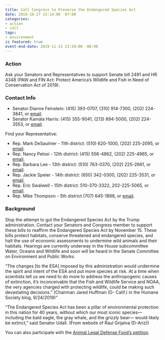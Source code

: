 ```yaml
---
title: Call Congress to Preserve the Endangered Species Act
date: 2019-10-27 15:14:00 -07:00
categories:
- action
- call
tags:
- environment
is featured: true
event-end-date: 2019-11-15 23:59:00 -08:00
---
```


### Action
Ask your Senators and Representatives to support Senate bill 2491 and HR 4348 (PAW and FIN Act: Protect America’s Wildlife and Fish in Need of Conservation Act of 2019).

### Contact Info
  * Senator Dianne Feinstein: (415) 393-0707, (310) 914-7300, (202) 224-3841, or [email](https://www.feinstein.senate.gov/public/index.cfm/e-mail-me).  
  * Senator Kamala Harris: (415) 355-9041, (213) 894-5000, (202) 224-3553, or [email](https://www.harris.senate.gov/contact).  

Find your Representative:
  * Rep. Mark DeSaulnier - 11th district:  (510) 620-1000, (202) 225-2095, or [email](https://desaulnier.house.gov/contact/email).  
  * Rep. Nancy Pelosi - 12th district:  (415) 556-4862, (202) 225-4965, or [email](https://pelosi.house.gov/contact-me/email-me).  
  * Rep. Barbara Lee - 13th district:  (510) 763-0370, (202) 225-2661, or [email](https://lee.house.gov/contact/email-me).  
  * Rep. Jackie Speier - 14th district: (650) 342-0300, (202) 225-3531, or [email](https://speier.house.gov/contact/email).  
  * Rep. Eric Swalwell - 15th district: 510-370-3322, 202-225-5065, or [email](https://swalwell.house.gov/contact).  
  * Rep. Mike Thompson - 5th district (707) 645-1888, or [email](https://mikethompsonforms.house.gov/contact/).  

### Background
Stop the attempt to gut the Endangered Species Act by the Trump administration. Contact your Senators and Congress member to support these bills to reaffirm the Endangered Species Act by November 15.  These bills protect habitats, conserve threatened and endangered species, and halt the use of economic assessments to undermine wild animals and their habitats. Hearings are currently underway in the House subcommittee Water, Oceans and Wildlife and soon will be heard in the Senate Committee on Environment and Public Works.

“The changes [to the ESA] imposed by this administration would undermine the spirit and intent of the ESA and put more species at risk. At a time when scientists tell us we need to do more to address the anthropogenic causes of extinction, it’s inconceivable that the Fish and Wildlife Service and NOAA, the very agencies charged with protecting wildlife, could be making such devastating decisions.”  (Chairman Jared Huffman (D- Calif.) in the Humane Society blog, 9/24/2019)“

“The Endangered Species Act has been a pillar of environmental protection in this nation for 40 years, without which our most iconic species— including the bald eagle, the gray whale, and the grizzly bear— would likely be extinct,” said Senator Udall. (From website of Raul Grijalva (D-Ariz))

You can also participate with the [Animal Legal Defense Fund’s petition](https://act.aldf.org/page/5510/petition/).

